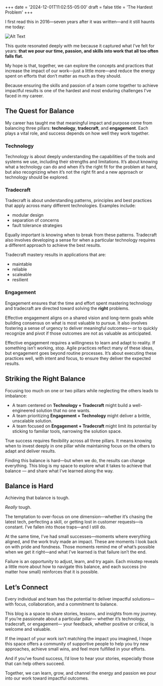 +++
date = '2024-12-01T11:02:55-05:00'
draft = false
title = 'The Hardest Problem'
+++

I first read this in 2016—seven years after it was written—and it still haunts me today:

![Alt Text](/images/quotes/the-lean-startup-quote-waste.png)

This quote resonated deeply with me because it captured what I’ve felt for years:
**that we pour our time, passion, and skills into work that all too often falls flat.**


My hope is that, together, we can explore the concepts and practices that increase
the impact of our work—just a little more—and reduce the energy spent on efforts
that don’t matter as much as they should.


Because ensuring the skills and passion of a team come together to achieve
impactful results is one of the hardest and most enduring challenges I’ve faced in my career.


## The Quest for Balance

My career has taught me that meaningful impact and purpose come from balancing three pillars:
**technology**, **tradecraft**, and **engagement**.
Each plays a vital role, and success depends on how well they work together.


### Technology

Technology is about deeply understanding the capabilities of the tools and systems we use,
including their strengths and limitations.
It’s about knowing what a technology can do and when it’s the right fit for the problem at hand,
but also recognizing when it’s not the right fit and a new approach or technology should be explored.


### Tradecraft

Tradecraft is about understanding patterns, principles and best practices
that apply across many different technologies.
Examples include:

- modular design
- separation of concerns
- fault tolerance strategies

Equally important is knowing when to break from these patterns.
Tradecraft also involves developing a sense for when a particular technology
requires a different approach to achieve the best results.


Tradecraft mastery results in applications that are:

- maintable
- reliable
- scaleable
- resilient


### Engagement

Engagement ensures that the time and effort spent mastering technology and tradecraft
are directed toward solving the **right** problems.


Effective engagement aligns on a shared vision and long-term goals
 while building consensus on what is most valuable to pursue.
It also involves fostering a sense of urgency to deliver meaningful outcomes—
or to quickly recognize and pivot if those outcomes are not as valuable as anticipated.


Effective engagement requires a willingness to learn and adapt to reality.
If something isn’t working, stop.
Agile practices reflect many of these ideas, but engagement goes beyond routine processes.
It’s about executing these practices well, with intent and focus,
to ensure they deliver the expected results.


## Striking the Right Balance

Focusing too much on one or two pillars while neglecting the others leads to imbalance:

- A team centered on **Technology + Tradecraft** might build a well-engineered solution that no one wants.
- A team prioritizing **Engagement + Technology** might deliver a brittle, unscalable solution.
- A team focused on **Engagement + Tradecraft** might limit its potential by sticking to
  familiar tools, narrowing the solution space.

True success requires flexibility across all three pillars.
It means knowing when to invest deeply in one pillar while maintaining focus
on the others to adapt and deliver results.

Finding this balance is hard—but when we do, the results can change everything.
This blog is my space to explore what it takes to achieve that balance —
and share what I’ve learned along the way.


## Balance is Hard

Achieving that balance is tough.

*Really* tough.

The temptation to over-focus on one dimension—whether it’s chasing the latest tech,
perfecting a skill, or getting lost in customer requests—is constant.
I’ve fallen into those traps—and I still do.

At the same time, I’ve had small successes—moments where everything aligned,
and the work truly made an impact.
These are moments I look back on with pride and fondness.
Those moments remind me of what’s possible when we get it right—and
what I’ve learned is that failure isn’t the end.


Failure is an opportunity to adjust, learn, and try again.
Each misstep reveals a little more about how to navigate this balance,
and each success (no matter how small) reinforces that it is possible.


## Let’s Connect

Every individual and team has the potential to deliver impactful solutions—with focus,
collaboration, and a commitment to balance.

This blog is a space to share stories, lessons, and insights from my journey.
If you’re passionate about a particular pillar—
whether it’s technology, tradecraft, or engagement—
your feedback, whether positive or critical, is welcome and valuable.

If the impact of your work isn’t matching the impact you imagined,
I hope this space offers a community of supportive people
to help you try new approaches, achieve small wins, and feel more fulfilled in your efforts.


And if you’ve found success, I’d love to hear your stories, especially those that can help others succeed.

Together, we can learn, grow, and channel the energy and passion we pour into our work
toward impactful outcomes.
